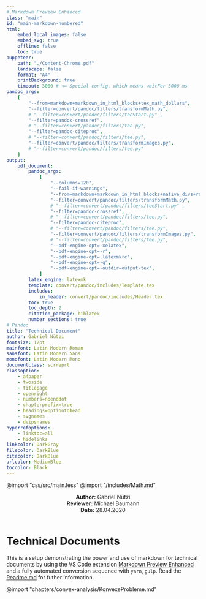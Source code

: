 ```yaml
---
# Markdown Preview Enhanced
class: "main"
id: "main-markdown-numbered"
html:
    embed_local_images: false
    embed_svg: true
    offline: false
    toc: true
puppeteer:
    path: "./Content-Chrome.pdf"
    landscape: false
    format: "A4"
    printBackground: true
    timeout: 3000 # <= Special config, which means waitFor 3000 ms
pandoc_args:
    [
        "--from=markdown+markdown_in_html_blocks+tex_math_dollars",
        "--filter=convert/pandoc/filters/transformMath.py",
        # "--filter=convert/pandoc/filters/teeStart.py" ,
        "--filter=pandoc-crossref",
        # "--filter=convert/pandoc/filters/tee.py",
        "--filter=pandoc-citeproc",
        # "--filter=convert/pandoc/filters/tee.py",
        "--filter=convert/pandoc/filters/transformImages.py",
        # "--filter=convert/pandoc/filters/tee.py"
    ]
output:
    pdf_document:
        pandoc_args:
            [
                "--columns=120",
                "--fail-if-warnings",
                "--from=markdown+markdown_in_html_blocks+native_divs+raw_tex+tex_math_dollars",
                "--filter=convert/pandoc/filters/transformMath.py",
                # "--filter=convert/pandoc/filters/teeStart.py" ,
                "--filter=pandoc-crossref",
                # "--filter=convert/pandoc/filters/tee.py",
                "--filter=pandoc-citeproc",
                # "--filter=convert/pandoc/filters/tee.py",
                "--filter=convert/pandoc/filters/transformImages.py",
                # "--filter=convert/pandoc/filters/tee.py",
                "--pdf-engine-opt=-xelatex",
                "--pdf-engine-opt=-r",
                "--pdf-engine-opt=.latexmkrc",
                "--pdf-engine-opt=-g",
                "--pdf-engine-opt=-outdir=output-tex",
            ]
        latex_engine: latexmk
        template: convert/pandoc/includes/Template.tex
        includes:
            in_header: convert/pandoc/includes/Header.tex
        toc: true
        toc_depth: 2
        citation_package: biblatex
        number_sections: true
# Pandoc
title: "Technical Document"
author: Gabriel Nützi
fontsize: 12pt
mainfont: Latin Modern Roman
sansfont: Latin Modern Sans
monofont: Latin Modern Mono
documentclass: scrreprt
classoption:
    - a4paper
    - twoside
    - titlepage
    - openright
    - numbers=noenddot
    - chapterprefix=true
    - headings=optiontohead
    - svgnames
    - dvipsnames
hyperrefoptions:
    - linktoc=all
    - hidelinks
linkcolor: DarkGray
filecolor: DarkBlue
citecolor: DarkBlue
urlcolor: MediumBlue
toccolor: Black
---
```


@import "css/src/main.less"
@import "/includes/Math.md"

<header>
<p><strong>Author:</strong> Gabriel Nützi<br>
<strong>Reviewer:</strong> Michael Baumann<br>
<strong>Date:</strong> 28.04.2020
</p>
</header>

# Technical Documents

This is a setup demonstrating the power and use of markdown for technical documents by using
the VS Code extension [Markdown Preview Enhanced](https://shd101wyy.github.io/markdown-preview-enhanced) and a fully automated conversion sequence with `yarn`, `gulp`.
Read the [Readme.md](https://github.com/gabyx/TechnicalMarkdown/blob/master/Readme.md) for futher information.

@import "chapters/convex-analysis/KonvexeProbleme.md"
